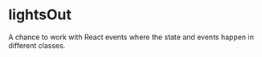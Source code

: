 # lightsOut
A chance to work with React events where the state and events happen in different classes.
